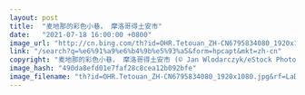 ```yaml
---
layout: post
title:  "麦地那的彩色小巷， 摩洛哥得土安市"
date:   "2021-07-18 16:00:00 +0800"
image_url: "http://cn.bing.com/th?id=OHR.Tetouan_ZH-CN6795834080_1920x1080.jpg&rf=LaDigue_1920x1080.jpg&pid=hp"
link: "/search?q=%e6%91%a9%e6%b4%9b%e5%93%a5&form=hpcapt&mkt=zh-cn"
copyright: "麦地那的彩色小巷， 摩洛哥得土安市 (© Jan Wlodarczyk/eStock Photo)"
image_hash: "490da8efd01e7faf28c8cea12b092bfe"
image_filename: "th?id=OHR.Tetouan_ZH-CN6795834080_1920x1080.jpg&rf=LaDigue_1920x1080.jpg&pid=hp"
---
```

